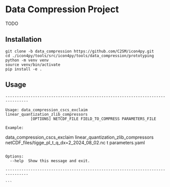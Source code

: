 # Data Compression Project

TODO

## Installation

```commandline
git clone -b data_compression https://github.com/C2SM/icon4py.git
cd ./icon4py/tools/src/icon4py/tools/data_compression/prototyping
python -m venv venv
source venv/bin/activate
pip install -e .
```

## Usage

```
--------------------------------------------------------------------------------

Usage: data_compression_cscs_exclaim linear_quantization_zlib_compressors
           [OPTIONS] NETCDF_FILE FIELD_TO_COMPRESS PARAMETERS_FILE

Example:
```

data_compression_cscs_exclaim linear_quantization_zlib_compressors netCDF_files/tigge_pl_t_q_dx=2_2024_08_02.nc t parameters.yaml

````

Options:
  --help  Show this message and exit.

--------------------------------------------------------------------------------

```
````
